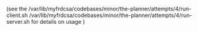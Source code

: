 (see the 
 /var/lib/myfrdcsa/codebases/minor/the-planner/attempts/4/run-client.sh
 /var/lib/myfrdcsa/codebases/minor/the-planner/attempts/4/run-server.sh
 for details on usage
 )
